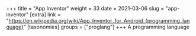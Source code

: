 +++
title = "App Inventor"
weight = 33
date = 2021-03-06
slug = "app-inventor"
[extra]
link = "https://en.wikipedia.org/wiki/App_Inventor_for_Android_(programming_language)"
[taxonomies]
groups = ["proglang"]
+++
A programming language

